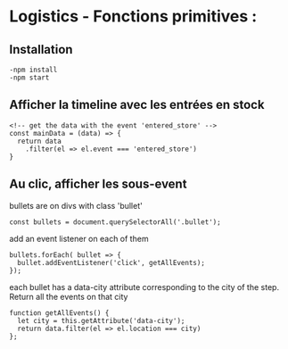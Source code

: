 # Logistics - Fonctions primitives :

## Installation
```
-npm install
-npm start
```

## Afficher la timeline avec les entrées en stock

```
<!-- get the data with the event 'entered_store' -->
const mainData = (data) => {
  return data
    .filter(el => el.event === 'entered_store')
}
```

## Au clic, afficher les sous-event

bullets are on divs with class 'bullet'
```
const bullets = document.querySelectorAll('.bullet');
```

add an event listener on each of them 
```
bullets.forEach( bullet => {
  bullet.addEventListener('click', getAllEvents);
});
```

each bullet has a data-city attribute corresponding to the city of the step. Return all the events on that city
```
function getAllEvents() {
  let city = this.getAttribute('data-city');
  return data.filter(el => el.location === city)
};
```